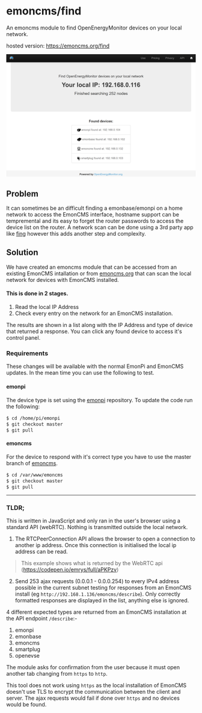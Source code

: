 # emoncms/find

An emoncms module to find OpenEnergyMonitor devices on your local network.

hosted version: https://emoncms.org/find

![EmonCMS.org find devices screenshot](emoncms-find.png?raw=true "EmonCMS.org find devices screenshot")

## Problem
It can sometimes be an difficult finding a emonbase/emonpi on a home network to access the EmonCMS interface, hostname support can be tempremental and its easy to forget the router passwords to access the device list on the router. A network scan can be done using a 3rd party app like [fing](https://play.google.com/store/apps/details?id=com.overlook.android.fing) however this adds another step and complexity.

## Solution
We have created an emoncms module that can be accessed from an existing EmonCMS intallation or from [emoncms.org](https://emoncms.org/find) that can scan the local network for devices with EmonCMS installed.

#### This is done in 2 stages.

1. Read the local IP Address
2. Check every entry on the network for an EmonCMS installation.

The results are shown in a list along with the IP Address and type of device that returned a response. You can click any found device to access it's control panel.

### Requirements
These changes will be available with the normal EmonPi and EmonCMS updates. In the mean time you can use the following to test.

#### emonpi
The device type is set using the [emonpi](https://github.com/openenergymonitor/emonpi) repository. To update the code run the following:

```
$ cd /home/pi/emonpi
$ git checkout master
$ git pull
```

#### emoncms

For the device to respond with it's correct type you have to use the master branch of [emoncms](https://github.com/emoncms/emoncms).

```
$ cd /var/www/emoncms
$ git checkout master
$ git pull
```



---

### TLDR;
This is written in JavaScript and only ran in the user's browser using a standard API (webRTC). Nothing is transmitted outside the local network.

1. The RTCPeerConnection API allows the browser to open a connection to another ip address. Once this connection is initialised the local ip address can be read. 
> This example shows what is returned by the WebRTC api (https://codepen.io/emrys/full/aPKPzv)

2. Send 253 ajax requests (0.0.0.1 - 0.0.0.254) to every IPv4 address possible in the current subnet testing for responses from an EmonCMS install (eg `http://192.168.1.136/emoncms/describe`). Only correctly formatted responses are displayed in the list, anything else is ignored.

4 different expected types are returned from an EmonCMS installation at the API endpoint `/describe`:-

1. emonpi
2. emonbase
3. emoncms
4. smartplug
5. openevse

The module asks for confirmation from the user because it must open another tab changing from `https` to `http`.

This tool does not work using `https` as the local installation of EmonCMS doesn't use TLS to encrypt the communication between the client and server. The ajax requests would fail if done over `https` and no devices would be found.


